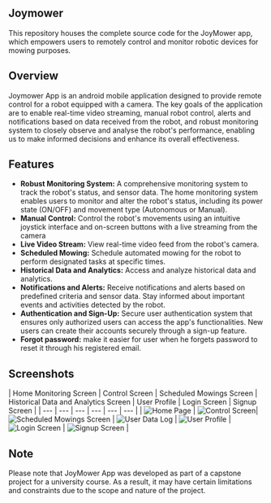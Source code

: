 ## Joymower
This repository houses the complete source code for the JoyMower app, which empowers users to remotely control and monitor robotic devices for mowing purposes.

## Overview
Joymower App is an android mobile application designed to provide remote control for a robot equipped with a camera. The key goals of the application are to enable real-time video streaming, manual robot control, alerts and notifications based on data received from the robot, and robust monitoring system to closely observe and analyse the robot's performance, enabling us to make informed decisions and enhance its overall effectiveness.

## Features
- **Robust Monitoring System:** A comprehensive monitoring system to track the robot's status, and sensor data. The home monitoring system enables users to monitor and alter the robot's status, including its power state (ON/OFF) and movement type (Autonomous or Manual).
- **Manual Control:** Control the robot's movements using an intuitive joystick interface and on-screen buttons with a live streaming from the camera
- **Live Video Stream:** View real-time video feed from the robot's camera.
- **Scheduled Mowing:** Schedule automated mowing for the robot to perform designated tasks at specific times.
- **Historical Data and Analytics:** Access and analyze historical data and analytics.
- **Notifications and Alerts:** Receive notifications and alerts based on predefined criteria and sensor data. Stay informed about important events and activities detected by the robot.
- **Authentication and Sign-Up:** Secure user authentication system that ensures only authorized users can access the app's functionalities. New users can create their accounts securely through a sign-up feature.
- **Forgot password:** make it easier for user when he forgets password to reset it through his registered email.

 ## Screenshots
| Home Monitoring Screen | Control Screen | Scheduled Mowings Screen | Historical Data and Analytics Screen | User Profile | Login Screen | Signup Screen |
| --- | --- | --- | --- | --- | --- |
| ![Home Page](https://github.com/Seif19022/JoyMower/blob/master/home%20screen.PNG) | ![Control Screen](https://github.com/Seif19022/JoyMower/blob/master/control%20screen.PNG)| ![Scheduled Mowings Screen](https://github.com/Seif19022/JoyMower/blob/master/mowing%20screen.PNG) | ![User Data Log](https://github.com/Seif19022/JoyMower/blob/master/activity%20log.PNG) |  ![User Profile](https://github.com/Seif19022/JoyMower/blob/master/user%20profile.PNG) | ![Login Screen](https://github.com/Seif19022/JoyMower/blob/master/log%20in%20screen.PNG) | ![Signup Screen](https://github.com/Seif19022/JoyMower/blob/master/sign%20up%20screen.PNG) |


## Note
Please note that JoyMower App was developed as part of a capstone project for a university course. As a result, it may have certain limitations and constraints due to the scope and nature of the project.
